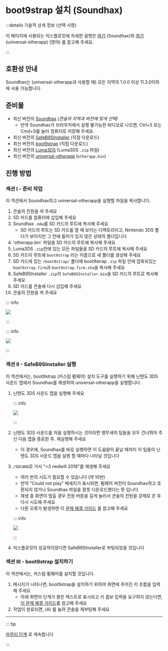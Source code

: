 # boot9strap 설치 (Soundhax)

:::details 기술적 상세 정보 (선택 사항)

이 페이지에 사용되는 익스플로잇에 자세한 설명은 [여기](https://github.com/nedwill/soundhax) (Soundhax)와 [여기](https://github.com/TuxSH/universal-otherapp/) (universal-otherapp) (영어) 를 참고해 주세요.

:::

## 호환성 안내

Soundhax는 (universal-otherapp과 사용할 때) 모든 지역의 1.0.0 이상 11.3.0이하에 사용 가능합니다.

## 준비물

- 최신 버전의 [Soundhax](http://soundhax.com/) _(콘솔의 지역과 버전에 맞게 선택)_
  - 만약 Soundhax가 브라우저에서 실행 불가능한 비디오로 나오면, Ctrl+S 또는 Cmd+S를 눌러 컴퓨터로 저장해 주세요.
- 최신 버전의 [SafeB9SInstaller](https://github.com/d0k3/SafeB9SInstaller/releases/download/v0.0.7/SafeB9SInstaller-20170605-122940.zip) (직접 다운로드)
- 최신 버전의 [boot9strap](https://github.com/SciresM/boot9strap/releases/download/1.4/boot9strap-1.4.zip) (직접 다운로드)
- 최신 버전의 [Luma3DS](https://github.com/LumaTeam/Luma3DS/releases/latest) (Luma3DS `.zip` 파일)
- 최신 버전의 [universal-otherapp](https://github.com/TuxSH/universal-otherapp/releases/latest`) (`otherapp.bin`)

## 진행 방법

### 섹션 I - 준비 작업

이 섹션에서 Soundhax하고 universal-otherapp을 실행할 파일을 복사합니다.

1. 콘솔의 전원을 꺼 주세요
2. SD 카드를 컴퓨터에 삽입해 주세요
3. Soundhax `.m4a`를 SD 카드의 루트에 복사해 주세요
   - SD 카드의 루트는 SD 카드를 열 때 보이는 디렉토리이고, Nintendo 3DS 폴더가 보이지만 그 안에 들어가 있지 않은 상태의 폴더입니다
4. 'otherapp.bin' 파일을 SD 카드의 루트에 복사해 주세요
5. Luma3DS `.zip`안에 있는 모든 파일들을 SD 카드의 루트에 복사해 주세요
6. SD 카드이 루트에 `boot9strap` 라는 이름으로 새 폴더를 생성해 주세요
7. SD 카드에 있는 `/boot9strap/` 폴더에 boot9strap `.zip` 파일 안에 압축되있는 `boot9strap.firm`과 `boot9strap.firm.sha`을 복사해 주세요
8. SafeB9SInstaller `.zip`의 `SafeB9SInstaller.bin`을 SD 카드의 루트로 복사해 주세요
9. SD 카드를 콘솔에 다시 삽입해 주세요
10. 콘솔의 전원을 켜 주세요

::: info

![](/images/screenshots/soundhax/soundhax-root-layout.png)

:::

::: info

![](/images/screenshots/boot9strap-folder.png)

:::

### 섹션 II - SafeB9SInstaller 실행

이 섹션에서는, boot9strap (커스텀 펌웨어) 설치 도구를 실행하기 위해 닌텐도 3DS 사운드 앱에서 Soundhax를 재생하여 universal-otherapp을 실행합니다.

1. 닌텐도 3DS 사운드 앱을 실행해 주세요

   ::: info

   ![](/images/screenshots/soundhax/soundhax-welcome.png)

   :::

2. 닌텐도 3DS 사운드를 처음 실행하시는 것이라면 앵무새의 팁들을 모두 건너뛰어 주신 다음 앱을 종료한 후. 재실행해 주세요
   - 이 경우에, Soundhax를 바로 실행하면 이 도움말이 끝날 때까지 이 팁들이 닌텐도 3DS 사운드 앱을 실행 할 때마다 나타날 것입니다

3. `/SDCARD`로 가서 "<3 nedwill 2016"를 재생해 주세요

   - 여러 번의 시도가 필요할 수 있습니다 (약 10번)
   - 만약 "Could not play" 메세지가 표시되면, 펌웨어 버전이 Soundhax하고 호환되지 않거나 Soundhax 파일을 잘못 다운로드했다는 뜻 입니다
   - 재생 중 화면이 멈출 경우 전원 버튼을 길게 눌러서 콘솔의 전원을 강제로 끈 후 다시 시도해 주세요
   - 다른 오류가 발생하면 이 [문제 해결 가이드](troubleshooting#installing-boot9strap-soundhax) 를 참고해 주세요

   ::: info

   ![](/images/screenshots/soundhax/soundhax-launch.png)

   :::

4. 익스플로잇이 성공적이었다면 SafeB9SInstaller로 부팅되었을 것입니다

### 섹션 III - boot9strap 설치하기

이 섹션에서는, 커스텀 펌웨어를 설치할 것입니다.

1. 메시지가 나타나면, boot9strap을 설치하기 위하여 화면에 주어진 키 조합을 입력해 주세요
   - 아래 화면의 단계가 붉은 텍스트로 표시되고 키 콤보 입력을 요구하지 않는다면, [이 문제 해결 가이드](troubleshooting#issues-with-safeb9sinstaller)를 참고해 주세요
2. 작업이 완료되면, (A) 를 눌려 콘솔을 재부팅해 주세요

<!--@include: ./_include/configure-luma3ds.md -->

<!--@include: ./_include/luma3ds-installed-note.md -->

___

::: tip

[마무리 단계](finalizing-setup) 로 계속합니다

:::
